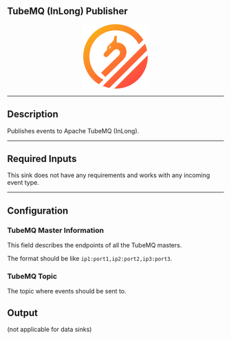 <!--
  ~ Licensed to the Apache Software Foundation (ASF) under one or more
  ~ contributor license agreements.  See the NOTICE file distributed with
  ~ this work for additional information regarding copyright ownership.
  ~ The ASF licenses this file to You under the Apache License, Version 2.0
  ~ (the "License"); you may not use this file except in compliance with
  ~ the License.  You may obtain a copy of the License at
  ~
  ~    http://www.apache.org/licenses/LICENSE-2.0
  ~
  ~ Unless required by applicable law or agreed to in writing, software
  ~ distributed under the License is distributed on an "AS IS" BASIS,
  ~ WITHOUT WARRANTIES OR CONDITIONS OF ANY KIND, either express or implied.
  ~ See the License for the specific language governing permissions and
  ~ limitations under the License.
  ~
  -->

## TubeMQ (InLong) Publisher

<p align="center"> 
    <img src="icon.png" width="150px;" class="pe-image-documentation"/>
</p>

***

## Description

Publishes events to Apache TubeMQ (InLong).

***

## Required Inputs

This sink does not have any requirements and works with any incoming event type.

***

## Configuration

### TubeMQ Master Information

This field describes the endpoints of all the TubeMQ masters. 

The format should be like `ip1:port1,ip2:port2,ip3:port3`.


### TubeMQ Topic

The topic where events should be sent to.


## Output

(not applicable for data sinks)
